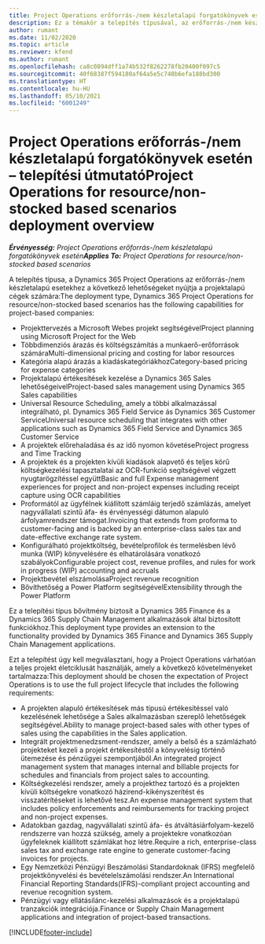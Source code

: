 ```yaml
---
title: Project Operations erőforrás-/nem készletalapú forgatókönyvek esetén – telepítési útmutató
description: Ez a témakör a telepítés típusával, az erőforrás-/nem készletalapú forgatókönyvekkel kapcsolatos Project Operations kapcsolatos információkat tartalmaz.
author: rumant
ms.date: 11/02/2020
ms.topic: article
ms.reviewer: kfend
ms.author: rumant
ms.openlocfilehash: ca8c0894dff1a74b532f8262278fb20400f097c5
ms.sourcegitcommit: 40f68387f594180af64a5e5c748b6efa188bd300
ms.translationtype: HT
ms.contentlocale: hu-HU
ms.lasthandoff: 05/10/2021
ms.locfileid: "6001249"
---
```

# <a name="project-operations-for-resourcenon-stocked-based-scenarios-deployment-overview"></a><span data-ttu-id="493c7-103">Project Operations erőforrás-/nem készletalapú forgatókönyvek esetén – telepítési útmutató</span><span class="sxs-lookup"><span data-stu-id="493c7-103">Project Operations for resource/non-stocked based scenarios deployment overview</span></span>

<span data-ttu-id="493c7-104">_**Érvényesség:** Project Operations erőforrás-/nem készletalapú forgatókönyvek esetén_</span><span class="sxs-lookup"><span data-stu-id="493c7-104">_**Applies To:** Project Operations for resource/non-stocked based scenarios_</span></span>

<span data-ttu-id="493c7-105">A telepítés típusa, a Dynamics 365 Project Operations az erőforrás-/nem készletalapú esetekhez a következő lehetőségeket nyújtja a projektalapú cégek számára:</span><span class="sxs-lookup"><span data-stu-id="493c7-105">The deployment type, Dynamics 365 Project Operations for resource/non-stocked based scenarios has the following capabilities for project-based companies:</span></span>

- <span data-ttu-id="493c7-106">Projekttervezés a Microsoft Webes projekt segítségével</span><span class="sxs-lookup"><span data-stu-id="493c7-106">Project planning using Microsoft Project for the Web</span></span>
- <span data-ttu-id="493c7-107">Többdimenziós árazás és költségszámítás a munkaerő-erőforrások számára</span><span class="sxs-lookup"><span data-stu-id="493c7-107">Multi-dimensional pricing and costing for labor resources</span></span>
- <span data-ttu-id="493c7-108">Kategória alapú árazás a kiadáskategóriákhoz</span><span class="sxs-lookup"><span data-stu-id="493c7-108">Category-based pricing for expense categories</span></span>
- <span data-ttu-id="493c7-109">Projektalapú értékesítések kezelése a Dynamics 365 Sales lehetőségeivel</span><span class="sxs-lookup"><span data-stu-id="493c7-109">Project-based sales management using Dynamics 365 Sales capabilities</span></span>
- <span data-ttu-id="493c7-110">Universal Resource Scheduling, amely a többi alkalmazással integrálható, pl. Dynamics 365 Field Service ás Dynamics 365 Customer Service</span><span class="sxs-lookup"><span data-stu-id="493c7-110">Universal resource scheduling that integrates with other applications such as Dynamics 365 Field Service and Dynamics 365 Customer Service</span></span>
- <span data-ttu-id="493c7-111">A projektek előrehaladása és az idő nyomon követése</span><span class="sxs-lookup"><span data-stu-id="493c7-111">Project progress and Time Tracking</span></span>
- <span data-ttu-id="493c7-112">A projektek és a projekten kívüli kiadások alapvető és teljes körű költségkezelési tapasztalatai az OCR-funkció segítségével végzett nyugtarögzítéssel együtt</span><span class="sxs-lookup"><span data-stu-id="493c7-112">Basic and full Expense management experiences for project and non-project expenses including receipt capture using OCR capabilities</span></span>
- <span data-ttu-id="493c7-113">Proformától az ügyfélnek kiállított számláig terjedő számlázás, amelyet nagyvállalati szintű áfa- és érvényességi dátumon alapuló árfolyamrendszer támogat.</span><span class="sxs-lookup"><span data-stu-id="493c7-113">Invoicing that extends from proforma to customer-facing and is backed by an enterprise-class sales tax and date-effective exchange rate system.</span></span>
- <span data-ttu-id="493c7-114">Konfigurálható projektköltség, bevételprofilok és termelésben lévő munka (WIP) könyvelésére és elhatárolására vonatkozó szabályok</span><span class="sxs-lookup"><span data-stu-id="493c7-114">Configurable project cost, revenue profiles, and rules for work in progress (WIP) accounting and accruals</span></span>
- <span data-ttu-id="493c7-115">Projektbevétel elszámolása</span><span class="sxs-lookup"><span data-stu-id="493c7-115">Project revenue recognition</span></span>
- <span data-ttu-id="493c7-116">Bővíthetőség a Power Platform segítségével</span><span class="sxs-lookup"><span data-stu-id="493c7-116">Extensibility through the Power Platform</span></span>

<span data-ttu-id="493c7-117">Ez a telepítési típus bővítmény biztosít a Dynamics 365 Finance és a Dynamics 365 Supply Chain Management alkalmazások által biztosított funkciókhoz.</span><span class="sxs-lookup"><span data-stu-id="493c7-117">This deployment type provides an extension to the functionality provided by Dynamics 365 Finance and Dynamics 365 Supply Chain Management applications.</span></span>

<span data-ttu-id="493c7-118">Ezt a telepítést úgy kell megválasztani, hogy a Project Operations várhatóan a teljes projekt életciklusát használják, amely a következő követelményeket tartalmazza:</span><span class="sxs-lookup"><span data-stu-id="493c7-118">This deployment should be chosen the expectation of Project Operations is to use the full project lifecycle that includes the following requirements:</span></span>

- <span data-ttu-id="493c7-119">A projekten alapuló értékesítések más típusú értékesítéssel való kezelésének lehetősége a Sales alkalmazásban szereplő lehetőségek segítségével.</span><span class="sxs-lookup"><span data-stu-id="493c7-119">Ability to manage project-based sales with other types of sales using the capabilities in the Sales application.</span></span>
- <span data-ttu-id="493c7-120">Integrált projektmenedzsment-rendszer, amely a belső és a számlázható projekteket kezeli a projekt értékesítéstől a könyvelésig történő ütemezése és pénzügyei szempontjából.</span><span class="sxs-lookup"><span data-stu-id="493c7-120">An integrated project management system that manages internal and billable projects for schedules and financials from project sales to accounting.</span></span>
- <span data-ttu-id="493c7-121">Költségkezelési rendszer, amely a projekthez tartozó és a projekten kívüli költségekre vonatkozó házirend-kikényszerítést és visszatérítéseket is lehetővé tesz.</span><span class="sxs-lookup"><span data-stu-id="493c7-121">An expense management system that includes policy enforcements and reimbursements for tracking project and non-project expenses.</span></span>
- <span data-ttu-id="493c7-122">Adatokban gazdag, nagyvállalati szintű áfa- és átváltásiárfolyam-kezelő rendszerre van hozzá szükség, amely a projektekre vonatkozóan ügyfeleknek kiállított számlákat hoz létre.</span><span class="sxs-lookup"><span data-stu-id="493c7-122">Require a rich, enterprise-class sales tax and exchange rate engine to generate customer-facing invoices for projects.</span></span>
- <span data-ttu-id="493c7-123">Egy Nemzetközi Pénzügyi Beszámolási Standardoknak (IFRS) megfelelő projektkönyvelési és bevételelszámolási rendszer.</span><span class="sxs-lookup"><span data-stu-id="493c7-123">An International Financial Reporting Standards(IFRS)-compliant project accounting and revenue recognition system.</span></span>
- <span data-ttu-id="493c7-124">Pénzügyi vagy ellátásilánc-kezelési alkalmazások és a projektalapú tranzakciók integrációja.</span><span class="sxs-lookup"><span data-stu-id="493c7-124">Finance or Supply Chain Management applications and integration of project-based transactions.</span></span>


[!INCLUDE[footer-include](../includes/footer-banner.md)]